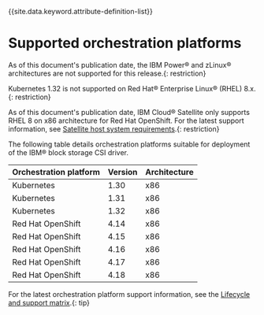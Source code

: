 
{{site.data.keyword.attribute-definition-list}}

# Supported orchestration platforms

As of this document's publication date, the IBM Power® and zLinux® architectures are not supported for this release.{: restriction}

Kubernetes 1.32 is not supported on Red Hat® Enterprise Linux® (RHEL) 8.x.{: restriction}

As of this document's publication date, IBM Cloud® Satellite only supports RHEL 8 on x86 architecture for Red Hat OpenShift. For the latest support information, see [Satellite host system requirements](https://cloud.ibm.com/docs/satellite?topic=satellite-host-reqs).{: restriction}

The following table details orchestration platforms suitable for deployment of the IBM® block storage CSI driver.

|Orchestration platform| Version |Architecture|
|----------------------|---------|------------|
|Kubernetes| 1.30    |x86|
|Kubernetes| 1.31    |x86|
|Kubernetes| 1.32    |x86|
|Red Hat OpenShift| 4.14    |x86|
|Red Hat OpenShift| 4.15    |x86|
|Red Hat OpenShift| 4.16    |x86|
|Red Hat OpenShift| 4.17    |x86|
|Red Hat OpenShift| 4.18    |x86|

For the latest orchestration platform support information, see the [Lifecycle and support matrix](lifecycle_support_matrix.md).{: tip}

